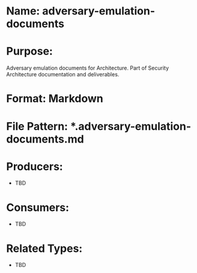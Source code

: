 # Name: adversary-emulation-documents

# Purpose:
Adversary emulation documents for Architecture. Part of Security Architecture documentation and deliverables.

# Format: Markdown

# File Pattern: *.adversary-emulation-documents.md

# Producers:
- TBD

# Consumers:
- TBD

# Related Types:
- TBD
